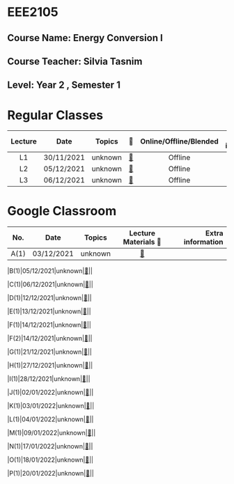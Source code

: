 # **EEE2105** 
## Course Name: Energy Conversion I
## Course Teacher: **Silvia Tasnim**
## Level: Year 2 , Semester 1


# **Regular Classes** 
|Lecture|Date|Topics|:link:|Online/Offline/Blended|Extra information|
|:-----:|:------:|:-----:|:-----:|:-----:|-----:|
|L1|30/11/2021|unknown|[:notebook_with_decorative_cover:](https://www.protectedtext.com/eee2105)|Offline||
|L2|05/12/2021|unknown|[:notebook_with_decorative_cover:](https://www.protectedtext.com/eee2105)|Offline||
|L3|06/12/2021|unknown|[:notebook_with_decorative_cover:](https://www.protectedtext.com/eee2105)|Offline||




# **Google Classroom** 
|No.|Date|Topics|Lecture Materials :link:|Extra information|
|:-----:|:------:|:-----:|:-----:|-----:|
|A(1)|03/12/2021|unknown|[:blue_book:](https://www.protectedtext.com/eee2105)||

|B(1)|05/12/2021|unknown|[:closed_book:](https://www.protectedtext.com/eee2105)||

|C(1)|06/12/2021|unknown|[:orange_book:](https://www.protectedtext.com/eee2105)||

|D(1)|12/12/2021|unknown|[:green_book:](https://www.protectedtext.com/eee2105)||

|E(1)|13/12/2021|unknown|[:notebook:](https://www.protectedtext.com/eee2105)||

|F(1)|14/12/2021|unknown|[:ledger:](https://www.protectedtext.com/eee2105)||

|F(2)|14/12/2021|unknown|[:ledger:](https://www.protectedtext.com/eee2105)||

|G(1)|21/12/2021|unknown|[:blue_book:](https://www.protectedtext.com/eee2105)||

|H(1)|27/12/2021|unknown|[:closed_book:](https://www.protectedtext.com/eee2105)||

|I(1)|28/12/2021|unknown|[:orange_book:](https://www.protectedtext.com/eee2105)||

|J(1)|02/01/2022|unknown|[:green_book:](https://www.protectedtext.com/eee2105)||

|K(1)|03/01/2022|unknown|[:notebook:](https://www.protectedtext.com/eee2105)||

|L(1)|04/01/2022|unknown|[:ledger:](https://www.protectedtext.com/eee2105)||

|M(1)|09/01/2022|unknown|[:blue_book:](https://www.protectedtext.com/eee2105)||

|N(1)|17/01/2022|unknown|[:closed_book:](https://www.protectedtext.com/eee2105)||

|O(1)|18/01/2022|unknown|[:orange_book:](https://www.protectedtext.com/eee2105)||

|P(1)|20/01/2022|unknown|[:green_book:](https://www.protectedtext.com/eee2105)||


